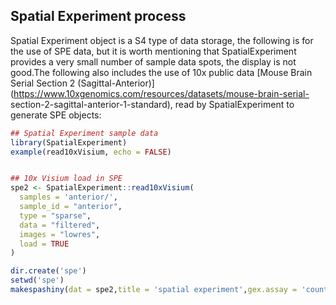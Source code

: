 ## Spatial Experiment process

Spatial Experiment object is a S4 type of data storage, the following is for the use of SPE data, but it is worth mentioning that SpatialExperiment provides a very small number of sample data spots, the display is not good.The following also includes the use of 10x public data [Mouse Brain Serial Section 2 (Sagittal-Anterior)](https://www.10xgenomics.com/resources/datasets/mouse-brain-serial- section-2-sagittal-anterior-1-standard), read by SpatialExperiment to generate SPE objects:

``` r
## Spatial Experiment sample data
library(SpatialExperiment)
example(read10xVisium, echo = FALSE)


## 10x Visium load in SPE
spe2 <- SpatialExperiment::read10xVisium(
  samples = 'anterior/',
  sample_id = "anterior",
  type = "sparse",
  data = "filtered",
  images = "lowres",
  load = TRUE
)

dir.create('spe')
setwd('spe')
makespashiny(dat = spe2,title = 'spatial experiment',gex.assay = 'counts')
```
